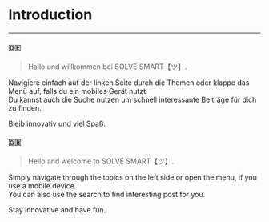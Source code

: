 # <i class="fas fa-caret-down"></i> Introduction

---

<!-- tabs:start -->

#### **:de:**

> Hallo und willkommen bei SOLVE SMART【ツ】.

Navigiere einfach auf der linken Seite durch die Themen oder klappe das Menü auf, falls du ein mobiles Gerät nutzt.<br>
Du kannst auch die Suche nutzen um schnell interessante Beiträge für dich zu finden.

Bleib innovativ und viel Spaß.

#### **:uk:**

> Hello and welcome to SOLVE SMART【ツ】.

Simply navigate through the topics on the left side or open the menu, if you use a mobile device.<br>
You can also use the search to find interesting post for you.

Stay innovative and have fun.

<!-- tabs:end -->

